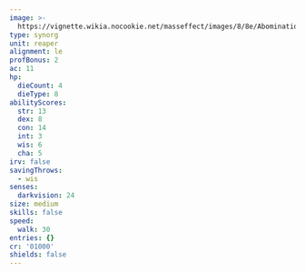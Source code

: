 ```yaml
---
image: >-
  https://vignette.wikia.nocookie.net/masseffect/images/8/8e/AbominationME3.jpg/revision/latest/scale-to-width-down/316?cb=20121201211954
type: synorg
unit: reaper
alignment: le
profBonus: 2
ac: 11
hp:
  dieCount: 4
  dieType: 8
abilityScores:
  str: 13
  dex: 8
  con: 14
  int: 3
  wis: 6
  cha: 5
irv: false
savingThrows:
  - wis
senses:
  darkvision: 24
size: medium
skills: false
speed:
  walk: 30
entries: {}
cr: '01000'
shields: false
---
```

